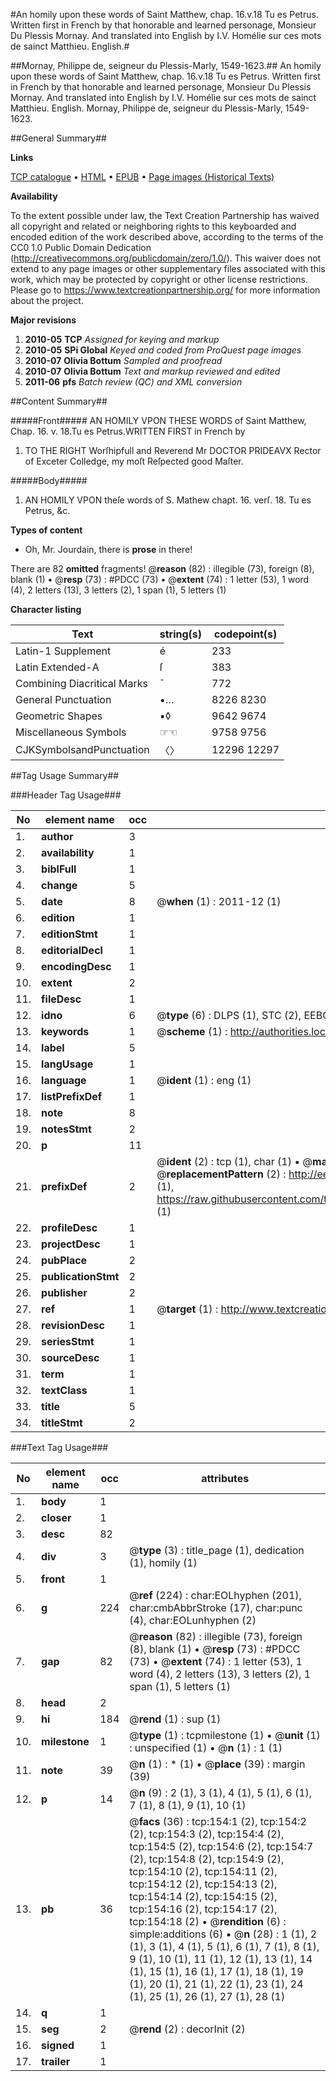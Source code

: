 #An homily upon these words of Saint Matthew, chap. 16.v.18 Tu es Petrus. Written first in French by that honorable and learned personage, Monsieur Du Plessis Mornay. And translated into English by I.V. Homélie sur ces mots de sainct Matthieu. English.#

##Mornay, Philippe de, seigneur du Plessis-Marly, 1549-1623.##
An homily upon these words of Saint Matthew, chap. 16.v.18 Tu es Petrus. Written first in French by that honorable and learned personage, Monsieur Du Plessis Mornay. And translated into English by I.V.
Homélie sur ces mots de sainct Matthieu. English.
Mornay, Philippe de, seigneur du Plessis-Marly, 1549-1623.

##General Summary##

**Links**

[TCP catalogue](http://www.ota.ox.ac.uk/tcp/)  • 
[HTML](http://tei.it.ox.ac.uk/tcp/Texts-HTML/free/A07/A07764.html)  • 
[EPUB](http://tei.it.ox.ac.uk/tcp/Texts-EPUB/free/A07/A07764.epub) • 
[Page images (Historical Texts)](https://historicaltexts.jisc.ac.uk/eebo-99835921e)

**Availability**

To the extent possible under law, the Text Creation Partnership has waived all copyright and related or neighboring rights to this keyboarded and encoded edition of the work described above, according to the terms of the CC0 1.0 Public Domain Dedication (http://creativecommons.org/publicdomain/zero/1.0/). This waiver does not extend to any page images or other supplementary files associated with this work, which may be protected by copyright or other license restrictions. Please go to https://www.textcreationpartnership.org/ for more information about the project.

**Major revisions**

1. __2010-05__ __TCP__ *Assigned for keying and markup*
1. __2010-05__ __SPi Global__ *Keyed and coded from ProQuest page images*
1. __2010-07__ __Olivia Bottum__ *Sampled and proofread*
1. __2010-07__ __Olivia Bottum__ *Text and markup reviewed and edited*
1. __2011-06__ __pfs__ *Batch review (QC) and XML conversion*

##Content Summary##

#####Front#####
AN HOMILY VPON THESE WORDS of Saint Matthew, Chap. 16. v. 18.Tu es Petrus.WRITTEN FIRST in French by
1. TO THE RIGHT Worſhipfull and Reverend Mr DOCTOR PRIDEAVX Rector of Exceter Colledge, my moſt Reſpected good Maſter.

#####Body#####

1. AN HOMILY VPON theſe words of S. Mathew chapt. 16. verſ. 18. Tu es Petrus, &c.

**Types of content**

  * Oh, Mr. Jourdain, there is **prose** in there!

There are 82 **omitted** fragments! 
 @__reason__ (82) : illegible (73), foreign (8), blank (1)  •  @__resp__ (73) : #PDCC (73)  •  @__extent__ (74) : 1 letter (53), 1 word (4), 2 letters (13), 3 letters (2), 1 span (1), 5 letters (1)

**Character listing**


|Text|string(s)|codepoint(s)|
|---|---|---|
|Latin-1 Supplement|é|233|
|Latin Extended-A|ſ|383|
|Combining             Diacritical Marks|̄|772|
|General Punctuation|•…|8226 8230|
|Geometric Shapes|▪◊|9642 9674|
|Miscellaneous Symbols|☞☜|9758 9756|
|CJKSymbolsandPunctuation|〈〉|12296 12297|

##Tag Usage Summary##

###Header Tag Usage###

|No|element name|occ|attributes|
|---|---|---|---|
|1.|__author__|3||
|2.|__availability__|1||
|3.|__biblFull__|1||
|4.|__change__|5||
|5.|__date__|8| @__when__ (1) : 2011-12 (1)|
|6.|__edition__|1||
|7.|__editionStmt__|1||
|8.|__editorialDecl__|1||
|9.|__encodingDesc__|1||
|10.|__extent__|2||
|11.|__fileDesc__|1||
|12.|__idno__|6| @__type__ (6) : DLPS (1), STC (2), EEBO-CITATION (1), PROQUEST (1), VID (1)|
|13.|__keywords__|1| @__scheme__ (1) : http://authorities.loc.gov/ (1)|
|14.|__label__|5||
|15.|__langUsage__|1||
|16.|__language__|1| @__ident__ (1) : eng (1)|
|17.|__listPrefixDef__|1||
|18.|__note__|8||
|19.|__notesStmt__|2||
|20.|__p__|11||
|21.|__prefixDef__|2| @__ident__ (2) : tcp (1), char (1)  •  @__matchPattern__ (2) : ([0-9\-]+):([0-9IVX]+) (1), (.+) (1)  •  @__replacementPattern__ (2) : http://eebo.chadwyck.com/downloadtiff?vid=$1&page=$2 (1), https://raw.githubusercontent.com/textcreationpartnership/Texts/master/tcpchars.xml#$1 (1)|
|22.|__profileDesc__|1||
|23.|__projectDesc__|1||
|24.|__pubPlace__|2||
|25.|__publicationStmt__|2||
|26.|__publisher__|2||
|27.|__ref__|1| @__target__ (1) : http://www.textcreationpartnership.org/docs/. (1)|
|28.|__revisionDesc__|1||
|29.|__seriesStmt__|1||
|30.|__sourceDesc__|1||
|31.|__term__|1||
|32.|__textClass__|1||
|33.|__title__|5||
|34.|__titleStmt__|2||


###Text Tag Usage###

|No|element name|occ|attributes|
|---|---|---|---|
|1.|__body__|1||
|2.|__closer__|1||
|3.|__desc__|82||
|4.|__div__|3| @__type__ (3) : title_page (1), dedication (1), homily (1)|
|5.|__front__|1||
|6.|__g__|224| @__ref__ (224) : char:EOLhyphen (201), char:cmbAbbrStroke (17), char:punc (4), char:EOLunhyphen (2)|
|7.|__gap__|82| @__reason__ (82) : illegible (73), foreign (8), blank (1)  •  @__resp__ (73) : #PDCC (73)  •  @__extent__ (74) : 1 letter (53), 1 word (4), 2 letters (13), 3 letters (2), 1 span (1), 5 letters (1)|
|8.|__head__|2||
|9.|__hi__|184| @__rend__ (1) : sup (1)|
|10.|__milestone__|1| @__type__ (1) : tcpmilestone (1)  •  @__unit__ (1) : unspecified (1)  •  @__n__ (1) : 1 (1)|
|11.|__note__|39| @__n__ (1) : * (1)  •  @__place__ (39) : margin (39)|
|12.|__p__|14| @__n__ (9) : 2 (1), 3 (1), 4 (1), 5 (1), 6 (1), 7 (1), 8 (1), 9 (1), 10 (1)|
|13.|__pb__|36| @__facs__ (36) : tcp:154:1 (2), tcp:154:2 (2), tcp:154:3 (2), tcp:154:4 (2), tcp:154:5 (2), tcp:154:6 (2), tcp:154:7 (2), tcp:154:8 (2), tcp:154:9 (2), tcp:154:10 (2), tcp:154:11 (2), tcp:154:12 (2), tcp:154:13 (2), tcp:154:14 (2), tcp:154:15 (2), tcp:154:16 (2), tcp:154:17 (2), tcp:154:18 (2)  •  @__rendition__ (6) : simple:additions (6)  •  @__n__ (28) : 1 (1), 2 (1), 3 (1), 4 (1), 5 (1), 6 (1), 7 (1), 8 (1), 9 (1), 10 (1), 11 (1), 12 (1), 13 (1), 14 (1), 15 (1), 16 (1), 17 (1), 18 (1), 19 (1), 20 (1), 21 (1), 22 (1), 23 (1), 24 (1), 25 (1), 26 (1), 27 (1), 28 (1)|
|14.|__q__|1||
|15.|__seg__|2| @__rend__ (2) : decorInit (2)|
|16.|__signed__|1||
|17.|__trailer__|1||
